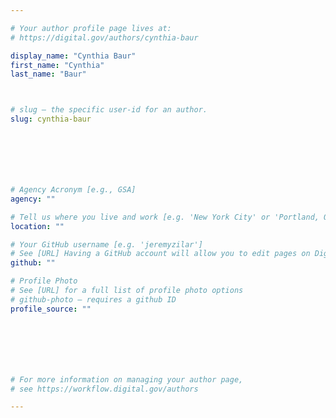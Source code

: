 ```yaml
---

# Your author profile page lives at:
# https://digital.gov/authors/cynthia-baur

display_name: "Cynthia Baur"
first_name: "Cynthia"
last_name: "Baur"



# slug — the specific user-id for an author.
slug: cynthia-baur







# Agency Acronym [e.g., GSA]
agency: ""

# Tell us where you live and work [e.g. 'New York City' or 'Portland, OR']
location: ""

# Your GitHub username [e.g. 'jeremyzilar']
# See [URL] Having a GitHub account will allow you to edit pages on DigitalGov. The image used in your GitHub account can also be used to populate your digital.gov profile photo.
github: ""

# Profile Photo
# See [URL] for a full list of profile photo options
# github-photo — requires a github ID
profile_source: ""







# For more information on managing your author page,
# see https://workflow.digital.gov/authors

---
```

